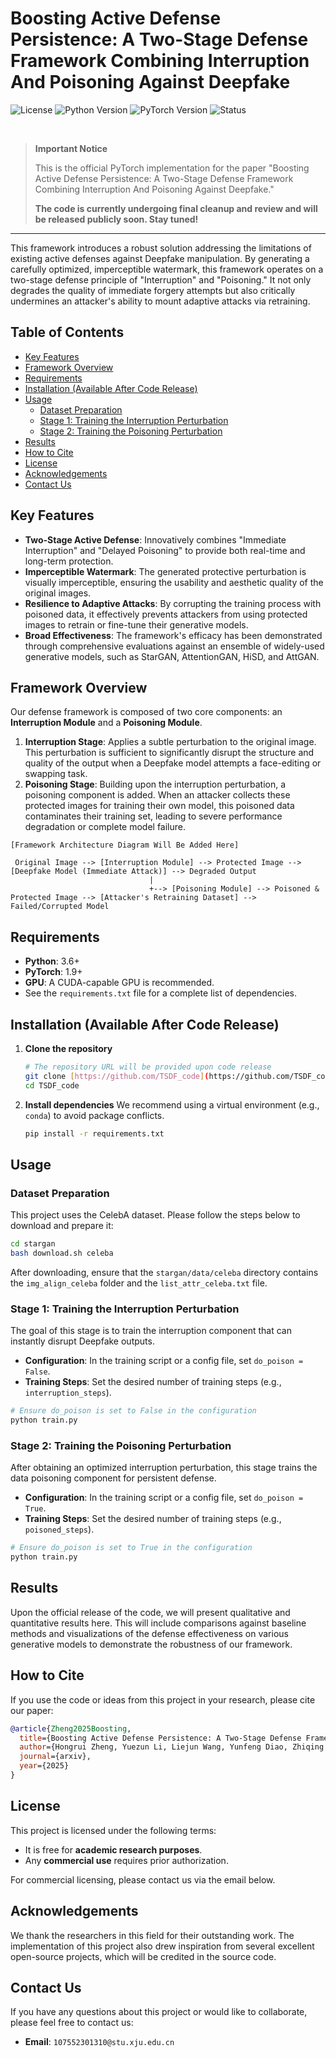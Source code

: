 # Boosting Active Defense Persistence: A Two-Stage Defense Framework Combining Interruption And Poisoning Against Deepfake

![License](https://img.shields.io/badge/License-Custom-blue)
![Python Version](https://img.shields.io/badge/Python-3.6+-blue.svg)
![PyTorch Version](https://img.shields.io/badge/PyTorch-1.9+-orange.svg)
![Status](https://img.shields.io/badge/Code%20Status-Coming%20Soon-red)

<br>

> **Important Notice**
>
> This is the official PyTorch implementation for the paper "Boosting Active Defense Persistence: A Two-Stage Defense Framework Combining Interruption And Poisoning Against Deepfake."
>
> **The code is currently undergoing final cleanup and review and will be released publicly soon. Stay tuned!**

---

This framework introduces a robust solution addressing the limitations of existing active defenses against Deepfake manipulation. By generating a carefully optimized, imperceptible watermark, this framework operates on a two-stage defense principle of "Interruption" and "Poisoning." It not only degrades the quality of immediate forgery attempts but also critically undermines an attacker's ability to mount adaptive attacks via retraining.

## Table of Contents
- [Key Features](#key-features)
- [Framework Overview](#framework-overview)
- [Requirements](#requirements)
- [Installation (Available After Code Release)](#installation-available-after-code-release)
- [Usage](#usage)
  - [Dataset Preparation](#dataset-preparation)
  - [Stage 1: Training the Interruption Perturbation](#stage-1-training-the-interruption-perturbation)
  - [Stage 2: Training the Poisoning Perturbation](#stage-2-training-the-poisoning-perturbation)
- [Results](#results)
- [How to Cite](#how-to-cite)
- [License](#license)
- [Acknowledgements](#acknowledgements)
- [Contact Us](#contact-us)

## Key Features

* **Two-Stage Active Defense**: Innovatively combines "Immediate Interruption" and "Delayed Poisoning" to provide both real-time and long-term protection.
* **Imperceptible Watermark**: The generated protective perturbation is visually imperceptible, ensuring the usability and aesthetic quality of the original images.
* **Resilience to Adaptive Attacks**: By corrupting the training process with poisoned data, it effectively prevents attackers from using protected images to retrain or fine-tune their generative models.
* **Broad Effectiveness**: The framework's efficacy has been demonstrated through comprehensive evaluations against an ensemble of widely-used generative models, such as StarGAN, AttentionGAN, HiSD, and AttGAN.

## Framework Overview

Our defense framework is composed of two core components: an **Interruption Module** and a **Poisoning Module**.

1.  **Interruption Stage**: Applies a subtle perturbation to the original image. This perturbation is sufficient to significantly disrupt the structure and quality of the output when a Deepfake model attempts a face-editing or swapping task.
2.  **Poisoning Stage**: Building upon the interruption perturbation, a poisoning component is added. When an attacker collects these protected images for training their own model, this poisoned data contaminates their training set, leading to severe performance degradation or complete model failure.

```
[Framework Architecture Diagram Will Be Added Here]

 Original Image --> [Interruption Module] --> Protected Image --> [Deepfake Model (Immediate Attack)] --> Degraded Output
                               |
                               +--> [Poisoning Module] --> Poisoned & Protected Image --> [Attacker's Retraining Dataset] --> Failed/Corrupted Model
```

## Requirements

* **Python**: 3.6+
* **PyTorch**: 1.9+
* **GPU**: A CUDA-capable GPU is recommended.
* See the `requirements.txt` file for a complete list of dependencies.

## Installation (Available After Code Release)

1.  **Clone the repository**
    ```bash
    # The repository URL will be provided upon code release
    git clone [https://github.com/TSDF_code](https://github.com/TSDF_code)
    cd TSDF_code
    ```
   

2.  **Install dependencies**
    We recommend using a virtual environment (e.g., `conda`) to avoid package conflicts.
    ```bash
    pip install -r requirements.txt
    ```
   

## Usage

### Dataset Preparation

This project uses the CelebA dataset. Please follow the steps below to download and prepare it:

```bash
cd stargan
bash download.sh celeba
```

After downloading, ensure that the `stargan/data/celeba` directory contains the `img_align_celeba` folder and the `list_attr_celeba.txt` file.

### Stage 1: Training the Interruption Perturbation

The goal of this stage is to train the interruption component that can instantly disrupt Deepfake outputs.

* **Configuration**: In the training script or a config file, set `do_poison = False`.
* **Training Steps**: Set the desired number of training steps (e.g., `interruption_steps`).

```bash
# Ensure do_poison is set to False in the configuration
python train.py
```


### Stage 2: Training the Poisoning Perturbation

After obtaining an optimized interruption perturbation, this stage trains the data poisoning component for persistent defense.

* **Configuration**: In the training script or a config file, set `do_poison = True`.
* **Training Steps**: Set the desired number of training steps (e.g., `poisoned_steps`).

```bash
# Ensure do_poison is set to True in the configuration
python train.py
```


## Results

Upon the official release of the code, we will present qualitative and quantitative results here. This will include comparisons against baseline methods and visualizations of the defense effectiveness on various generative models to demonstrate the robustness of our framework.

## How to Cite

If you use the code or ideas from this project in your research, please cite our paper:

```bibtex
@article{Zheng2025Boosting,
  title={Boosting Active Defense Persistence: A Two-Stage Defense Framework Combining Interruption And Poisoning Against Deepfake},
  author={Hongrui Zheng, Yuezun Li, Liejun Wang, Yunfeng Diao, Zhiqing Guo},
  journal={arxiv},
  year={2025}
}
```


## License

This project is licensed under the following terms:
* It is free for **academic research purposes**.
* Any **commercial use** requires prior authorization.

For commercial licensing, please contact us via the email below.

## Acknowledgements

We thank the researchers in this field for their outstanding work. The implementation of this project also drew inspiration from several excellent open-source projects, which will be credited in the source code.

## Contact Us

If you have any questions about this project or would like to collaborate, please feel free to contact us:

* **Email**: `107552301310@stu.xju.edu.cn`
